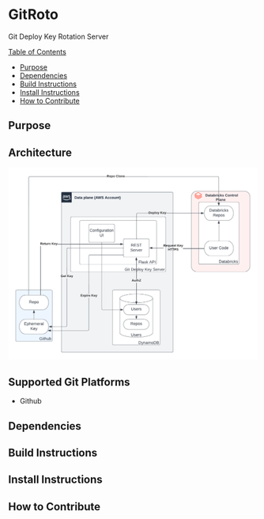 # GitRoto
Git Deploy Key Rotation Server

[Table of Contents](#gitroto)
  - [Purpose](#purpose)
  - [Dependencies](#dependencies)
  - [Build Instructions](#build-instructions)
  - [Install Instructions](#install-instructions)
  - [How to Contribute](#how-to-contribute)

## Purpose

## Architecture
![Architecture](img/GitRoto%20-%20Deploy%20Key%20Integration%20Solution%20-%20Architecture.png)

## Supported Git Platforms
* Github

## Dependencies

## Build Instructions

## Install Instructions

## How to Contribute
